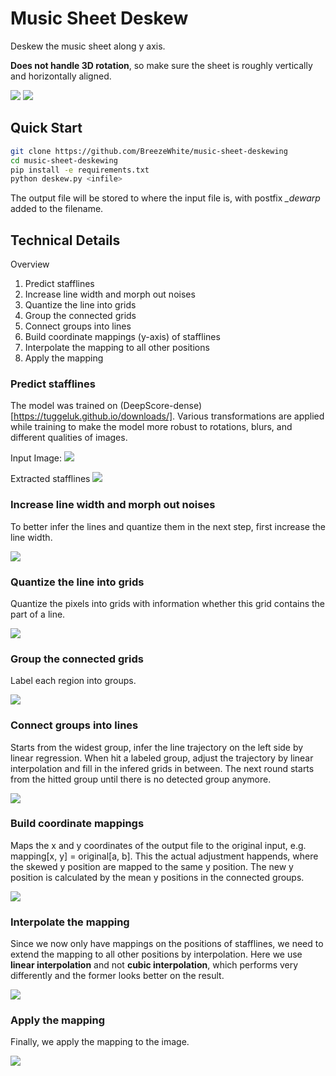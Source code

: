 # Music Sheet Deskew

Deskew the music sheet along y axis.

**Does not handle 3D rotation**, so make sure the sheet is roughly vertically and horizontally aligned.

![](figures/wind_deskew.png)
![](figures/chihiro_deskew.png)

## Quick Start

``` bash
git clone https://github.com/BreezeWhite/music-sheet-deskewing
cd music-sheet-deskewing
pip install -e requirements.txt
python deskew.py <infile>
```

The output file will be stored to where the input file is, with postfix *_dewarp* added to the filename.


## Technical Details
Overview

1. Predict stafflines
2. Increase line width and morph out noises
3. Quantize the line into grids
4. Group the connected grids
5. Connect groups into lines
6. Build coordinate mappings (y-axis) of stafflines
7. Interpolate the mapping to all other positions
8. Apply the mapping


### Predict stafflines
The model was trained on (DeepScore-dense)[https://tuggeluk.github.io/downloads/]. Various transformations are applied while training
to make the model more robust to rotations, blurs, and different qualities of images.

Input Image:
![](figures/river.jpg)

Extracted stafflines
![](figures/staffline.jpg)

### Increase line width and morph out noises
To better infer the lines and quantize them in the next step, first increase the line width.

![](figures/fat_line.jpg)

### Quantize the line into grids
Quantize the pixels into grids with information whether this grid contains the part of a line.

![](figures/grid_map.jpg)


### Group the connected grids
Label each region into groups.

![](figures/groups.jpg)

### Connect groups into lines
Starts from the widest group, infer the line trajectory on the left side by linear regression.
When hit a labeled group, adjust the trajectory by linear interpolation and fill in the infered
grids in between. The next round starts from the hitted group until there is no detected group anymore.

![](figures/connected.jpg)

### Build coordinate mappings
Maps the x and y coordinates of the output file to the original input, e.g. mapping[x, y] = original[a, b].
This the actual adjustment happends, where the skewed y position are mapped to the same y position.
The new y position is calculated by the mean y positions in the connected groups.

![](figures/mapping1.jpg)

### Interpolate the mapping
Since we now only have mappings on the positions of stafflines, we need to extend the mapping
to all other positions by interpolation. Here we use **linear interpolation** and not
**cubic interpolation**, which performs very differently and the former looks better on the result.

![](figures/mapping2.jpg)

### Apply the mapping
Finally, we apply the mapping to the image.

![](figures/reiver_deskew.jpg)
